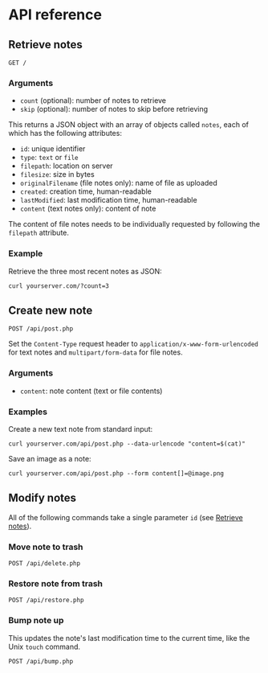 # API reference

## Retrieve notes
	GET /

### Arguments
- `count` (optional): number of notes to retrieve
- `skip` (optional): number of notes to skip before retrieving

This returns a JSON object with an array of objects called `notes`, each of
which has the following attributes:

- `id`: unique identifier
- `type`: `text` or `file`
- `filepath`: location on server
- `filesize`: size in bytes
- `originalFilename` (file notes only): name of file as uploaded
- `created`: creation time, human-readable
- `lastModified`: last modification time, human-readable
- `content` (text notes only): content of note

The content of file notes needs to be individually requested by following the
`filepath` attribute.

### Example
Retrieve the three most recent notes as JSON:

	curl yourserver.com/?count=3

## Create new note
	POST /api/post.php

Set the `Content-Type` request header to `application/x-www-form-urlencoded` for
text notes and `multipart/form-data` for file notes.

### Arguments
- `content`: note content (text or file contents)

### Examples
Create a new text note from standard input:

	curl yourserver.com/api/post.php --data-urlencode "content=$(cat)"

Save an image as a note:

	curl yourserver.com/api/post.php --form content[]=@image.png

## Modify notes
All of the following commands take a single parameter `id` (see [Retrieve
notes](#retrieve-notes)).

### Move note to trash
	POST /api/delete.php

### Restore note from trash
	POST /api/restore.php

### Bump note up
This updates the note's last modification time to the current time, like the
Unix `touch` command.

	POST /api/bump.php
